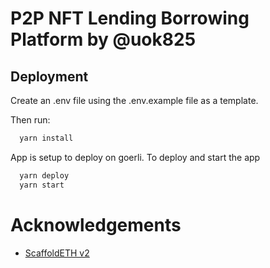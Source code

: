 # P2P NFT Lending Borrowing Platform by @uok825

## Deployment

Create an .env file using the .env.example file as a template.

Then run:

```bash
  yarn install
```

App is setup to deploy on goerli. To deploy and start the app

```bash
  yarn deploy
  yarn start
```

# Acknowledgements

- [ScaffoldETH v2](https://github.com/scaffold-eth/se-2)